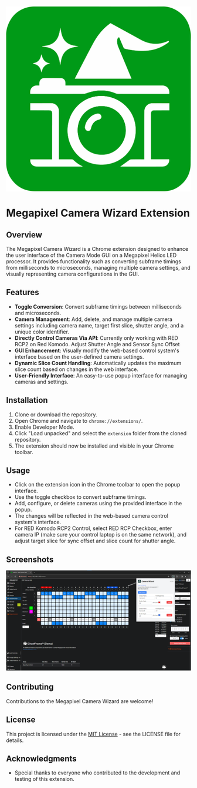 ![Megapixel Camera Wizard Logo](extension/images/icon128.png)

# Megapixel Camera Wizard Extension

## Overview
The Megapixel Camera Wizard is a Chrome extension designed to enhance the user interface of the Camera Mode GUI on a Megapixel Helios LED processor. It provides functionality such as converting subframe timings from milliseconds to microseconds, managing multiple camera settings, and visually representing camera configurations in the GUI.

## Features
- **Toggle Conversion**: Convert subframe timings between milliseconds and microseconds.
- **Camera Management**: Add, delete, and manage multiple camera settings including camera name, target first slice, shutter angle, and a unique color identifier.
- **Directly Control Cameras Via API**: Currently only working with RED RCP2 on Red Komodo. Adjust Shutter Angle and Sensor Sync Offset
- **GUI Enhancement**: Visually modify the web-based control system's interface based on the user-defined camera settings.
- **Dynamic Slice Count Handling**: Automatically updates the maximum slice count based on changes in the web interface.
- **User-Friendly Interface**: An easy-to-use popup interface for managing cameras and settings.

## Installation
1. Clone or download the repository.
2. Open Chrome and navigate to `chrome://extensions/`.
3. Enable Developer Mode.
4. Click "Load unpacked" and select the `extension` folder from the cloned repository.
5. The extension should now be installed and visible in your Chrome toolbar.

## Usage
- Click on the extension icon in the Chrome toolbar to open the popup interface.
- Use the toggle checkbox to convert subframe timings.
- Add, configure, or delete cameras using the provided interface in the popup.
- The changes will be reflected in the web-based camera control system's interface.
- For RED Komodo RCP2 Control, select RED RCP Checkbox, enter camera IP (make sure your control laptop is on the same network), and adjust target slice for sync offset and slice count for shutter angle.

## Screenshots
![Megapixel Camera Wizard Screenshot](screenshot.png)

## Contributing
Contributions to the Megapixel Camera Wizard are welcome!

## License
This project is licensed under the [MIT License](LICENSE) - see the LICENSE file for details.

## Acknowledgments
- Special thanks to everyone who contributed to the development and testing of this extension.
